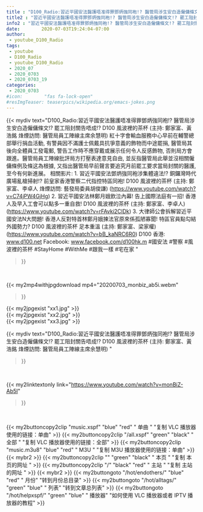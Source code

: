 ```yaml
---
title : "D100_Radio:習近平國安法醫護唔准得罪鄧炳強同袍!? 醫管局涉生安白造僱傭條文!? 罷工阻封關告唔成!? D100 風波裡的茶杯 (主持: 鄭家富、黃浩銘  烽煙訪問: 醫管局員工陣線主席余慧明) "
title2 : "習近平國安法醫護唔准得罪鄧炳強同袍!? 醫管局涉生安白造僱傭條文!? 罷工阻封關告唔成!? D100 風波裡的茶杯 (主持: 鄭家富、黃浩銘  烽煙訪問: 醫管局員工陣線主席余慧明) "
info2 : "習近平國安法醫護唔准得罪鄧炳強同袍!? 醫管局涉生安白造僱傭條文!? 罷工阻封關告唔成!? D100 風波裡的茶杯 (主持: 鄭家富、黃浩銘  烽煙訪問: 醫管局員工陣線主席余慧明)   紅十字會輸血服務中心早前在輔警總部舉行捐血活動, 有警員因不滿護士佩戴具抗爭意義的飾物而中途罷捐, 醫管局其後向全體員工發電郵, 警告工作時不應穿戴或展示任何令人反感飾物, 否則局方會跟進。醫管局員工陣線批評局方打壓表達意見自由, 並反指醫管局此舉並沒相關僱傭條例及條这為根據, 又指出醫管局早前聲言要追究月前罷工要求當局封關的醫護, 至今有何新進展。  相關影片: 1. 習近平國安法鄧炳強同袍涉集體違法!? 銅鑼灣時代廣場亂槍掃射!? 前皇家香港警察二代指控特區同袍!  D100 風波裡的茶杯 (主持: 鄭家富、李卓人  烽煙訪問: 藝發局委員胡俊謙) (https://www.youtube.com/watch?v=C74jPW4GjHg) 2. 習近平國安法林鄭月娥飲泣內幕! 告上國際法庭有一招! 香港人及早入工會可以點多一重自救! D100 風波裡的茶杯 (主持: 鄭家富、李卓人) (https://www.youtube.com/watch?v=rFAvki2ClDk) 3. 大律師公會拆解習近平國安法N大問題! 香港人反對特首林鄭月娥揀法官原來係孤陋寡聞! 特區官員點勾結外國勢力? D100 風波裡的茶杯 足本重溫 (主持: 鄭家富、梁家權) (https://www.youtube.com/watch?v=bB_kaNRC6R0)  D100 香港: www.d100.net Facebook: www.facebook.com/d100hk.m  #國安法 #警察 #風波裡的茶杯 #StayHome #WithMe #跟我一樣 #宅在家 "
date:        2020-07-03T19:24:04-07:00
author:
 - youtube_D100_Radio
tags:
 - youtube
 - D100_Radio
 - youtube_D100_Radio
 - 2020_07
 - 2020_0703
 - 2020_0703_19
categories:
 - 2020_0703
#icon:        "fas fa-lock-open"
#resImgTeaser: teaserpics/wikipedia.org/emacs-jokes.png
---
```


{{< mydiv text="D100_Radio:習近平國安法醫護唔准得罪鄧炳強同袍!? 醫管局涉生安白造僱傭條文!? 罷工阻封關告唔成!? D100 風波裡的茶杯 (主持: 鄭家富、黃浩銘  烽煙訪問: 醫管局員工陣線主席余慧明)   紅十字會輸血服務中心早前在輔警總部舉行捐血活動, 有警員因不滿護士佩戴具抗爭意義的飾物而中途罷捐, 醫管局其後向全體員工發電郵, 警告工作時不應穿戴或展示任何令人反感飾物, 否則局方會跟進。醫管局員工陣線批評局方打壓表達意見自由, 並反指醫管局此舉並沒相關僱傭條例及條这為根據, 又指出醫管局早前聲言要追究月前罷工要求當局封關的醫護, 至今有何新進展。  相關影片: 1. 習近平國安法鄧炳強同袍涉集體違法!? 銅鑼灣時代廣場亂槍掃射!? 前皇家香港警察二代指控特區同袍!  D100 風波裡的茶杯 (主持: 鄭家富、李卓人  烽煙訪問: 藝發局委員胡俊謙) (https://www.youtube.com/watch?v=C74jPW4GjHg) 2. 習近平國安法林鄭月娥飲泣內幕! 告上國際法庭有一招! 香港人及早入工會可以點多一重自救! D100 風波裡的茶杯 (主持: 鄭家富、李卓人) (https://www.youtube.com/watch?v=rFAvki2ClDk) 3. 大律師公會拆解習近平國安法N大問題! 香港人反對特首林鄭月娥揀法官原來係孤陋寡聞! 特區官員點勾結外國勢力? D100 風波裡的茶杯 足本重溫 (主持: 鄭家富、梁家權) (https://www.youtube.com/watch?v=bB_kaNRC6R0)  D100 香港: www.d100.net Facebook: www.facebook.com/d100hk.m  #國安法 #警察 #風波裡的茶杯 #StayHome #WithMe #跟我一樣 #宅在家 "
>}}
<br>


{{< my2mp4withjpgdownload mp4="20200703_monbiz_ab5i.webm"
>}}

{{< my2jpgexist "xx1.jpg" >}}<br>
{{< my2jpgexist "xx2.jpg" >}}<br>
{{< my2jpgexist "xx3.jpg" >}}<br>



{{< mydiv text="D100_Radio:習近平國安法醫護唔准得罪鄧炳強同袍!? 醫管局涉生安白造僱傭條文!? 罷工阻封關告唔成!? D100 風波裡的茶杯 (主持: 鄭家富、黃浩銘  烽煙訪問: 醫管局員工陣線主席余慧明) "
>}}
<br>

{{< my2linktextonly link="https://www.youtube.com/watch?v=monBiZ-Ab5I"
>}}


<br>

{{< my2buttoncopy2clip "music.xspf"        "blue"   "red"    " 单曲 "  "复制 VLC 播放器使用的链接：单曲" >}} {{< my2buttoncopy2clip "/all.xspf"         "green"  "black"  " 全部 "  "复制 VLC 播放器使用的链接：全部" >}} {{< my2buttoncopy2clip "music.m3u8"        "blue"   "red"    " M3U  "    "复制 M3U 播放器使用的链接：单曲" >}} {{< mybr2 >}} {{< my2buttoncopy2clip ""                  "green"  "black"  " 本页 "    "复制 本页的网址 " >}} {{< my2buttoncopy2clip "/"                 "black"  "red"    " 主站 "    "复制 主站的网址 " >}} {{< mybr2 >}} {{< my2buttongoto      "/hot/endothers/"   "blue"   "red"    " 月份"   "转到月份总目录" >}} {{< my2buttongoto      "/hot/alltags/"     "green"  "blue"   " 列表"   "转到文章总列表" >}} {{< my2buttongoto      "/hot/helpxspf/"    "green"  "blue"   " 播放器" "如何使用 VLC 播放器或者 IPTV 播放器的教程" >}} 
